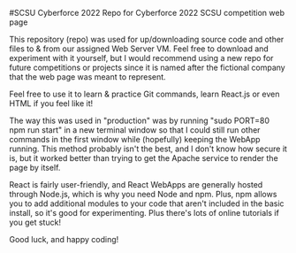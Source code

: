 #SCSU Cyberforce 2022
Repo for Cyberforce 2022 SCSU competition web page

This repository (repo) was used for up/downloading source code and other files to & from our 
assigned Web Server VM. Feel free to download and experiment with it yourself, 
but I would recommend using a new repo for future competitions or projects since it is named after
the fictional company that the web page was meant to represent. 

Feel free to use it to learn & practice Git commands, learn React.js or even HTML if you feel like it!

The way this was used in "production" was by running "sudo PORT=80 npm run start" in a new terminal window 
so that I could still run other commands in the first window while (hopefully) keeping the WebApp running. 
This method probably isn't the best, and I don't know how secure it is, but it worked better than trying 
to get the Apache service to render the page by itself. 

React is fairly user-friendly, and React WebApps are generally hosted through Node.js, which is why you need
Node and npm. Plus, npm allows you to add additional modules to your code that aren't included in the 
basic install, so it's good for experimenting. Plus there's lots of online tutorials if you get stuck!

Good luck, and happy coding!

